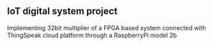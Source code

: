 ## IoT digital system project

Implementing 32bit multiplier of a FPGA based system connected with ThingSpeak cloud platform through a RaspberryPi model 2b

